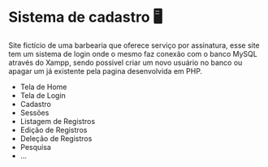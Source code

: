 # Sistema de cadastro 🖥
Site fictício de uma barbearia que oferece serviço por assinatura, esse site tem um sistema de login onde o mesmo faz conexão com o banco MySQL através do Xampp, sendo possivel criar um novo usuário no banco ou apagar um já existente pela pagina desenvolvida em PHP.
<br>
<ul>
  <li>Tela de Home</li>
  <li>Tela de Login</li>
  <li>Cadastro</li>
  <li>Sessões</li>
  <li>Listagem de Registros</li>
  <li>Edição de Registros</li>
  <li>Deleção de Registros</li>
  <li>Pesquisa</li>
  <li>...</li>
</ul>
